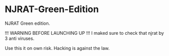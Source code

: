 # NJRAT-Green-Edition
NJRAT Green edition.

!!! WARNING BEFORE LAUNCHING UP !!!
I maked sure to check that njrat by 3 anti viruses.

Use this it on own risk. Hacking is against the law.
 
